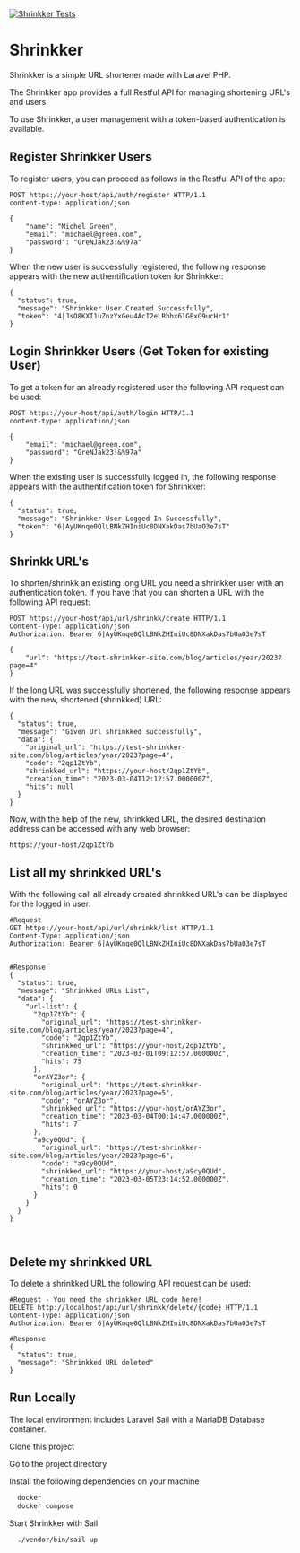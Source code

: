 [![Shrinkker Tests](https://github.com/m33tafa/shrinkker/actions/workflows/laravel.yml/badge.svg)](https://github.com/m33tafa/shrinkker/actions/workflows/laravel.yml)

# Shrinkker

Shrinkker is a simple URL shortener made with Laravel PHP.

The Shrinkker app provides a full Restful API for managing shortening URL's and users.

To use Shrinkker, a user management with a token-based authentication is available.



## Register Shrinkker Users
To register users, you can proceed as follows in the Restful API of the app:
```
POST https://your-host/api/auth/register HTTP/1.1
content-type: application/json

{
    "name": "Michel Green",
    "email": "michael@green.com",
    "password": "GreNJak23!&%97a"
}

```
When the new user is successfully registered, the following response appears with the new authentification token for Shrinkker:
```
{
  "status": true,
  "message": "Shrinkker User Created Successfully",
  "token": "4|JsO8KXI1uZnzYxGeu4AcI2eLRhhx61GExG9ucHr1"
}
```
## Login Shrinkker Users (Get Token for existing User)
To get a token for an already registered user the following API request can be used:
```
POST https://your-host/api/auth/login HTTP/1.1
content-type: application/json

{
    "email": "michael@green.com",
    "password": "GreNJak23!&%97a"
}

```
When the existing user is successfully logged in, the following response appears with the authentification token for Shrinkker:
```
{
  "status": true,
  "message": "Shrinkker User Logged In Successfully",
  "token": "6|AyUKnqe0QlLBNkZHIniUc8DNXakDas7bUaO3e7sT"
}

```
## Shrinkk URL's
To shorten/shrinkk an existing long URL you need a shrinkker user with an authentication token. If you have that you can shorten a URL with the following API request:
```
POST https://your-host/api/url/shrinkk/create HTTP/1.1
Content-Type: application/json
Authorization: Bearer 6|AyUKnqe0QlLBNkZHIniUc8DNXakDas7bUaO3e7sT

{
    "url": "https://test-shrinkker-site.com/blog/articles/year/2023?page=4"
}
```
If the long URL was successfully shortened, the following response appears with the new, shortened (shrinkked) URL:


```
{
  "status": true,
  "message": "Given Url shrinkked successfully",
  "data": {
    "original_url": "https://test-shrinkker-site.com/blog/articles/year/2023?page=4",
    "code": "2qp1ZtYb",
    "shrinkked_url": "https://your-host/2qp1ZtYb",
    "creation_time": "2023-03-04T12:12:57.000000Z",
    "hits": null
  }
}
```
Now, with the help of the new, shrinkked URL, the desired destination address can be accessed with any web browser:
```
https://your-host/2qp1ZtYb
```
## List all my shrinkked URL's
With the following call all already created shrinkked URL's can be displayed for the logged in user:
```
#Request
GET https://your-host/api/url/shrinkk/list HTTP/1.1
Content-Type: application/json
Authorization: Bearer 6|AyUKnqe0QlLBNkZHIniUc8DNXakDas7bUaO3e7sT


#Response
{
  "status": true,
  "message": "Shrinkked URLs List",
  "data": {
    "url-list": {
      "2qp1ZtYb": {
        "original_url": "https://test-shrinkker-site.com/blog/articles/year/2023?page=4",
        "code": "2qp1ZtYb",
        "shrinkked_url": "https://your-host/2qp1ZtYb",
        "creation_time": "2023-03-01T09:12:57.000000Z",
        "hits": 75
      },
      "orAYZ3or": {
        "original_url": "https://test-shrinkker-site.com/blog/articles/year/2023?page=5",
        "code": "orAYZ3or",
        "shrinkked_url": "https://your-host/orAYZ3or",
        "creation_time": "2023-03-04T00:14:47.000000Z",
        "hits": 7
      },
      "a9cy0QUd": {
        "original_url": "https://test-shrinkker-site.com/blog/articles/year/2023?page=6",
        "code": "a9cy0QUd",
        "shrinkked_url": "https://your-host/a9cy0QUd",
        "creation_time": "2023-03-05T23:14:52.000000Z",
        "hits": 0
      }
    }
  }
}



```
## Delete my shrinkked URL
To delete a shrinkked URL the following API request can be used:
```
#Request - You need the shrinkker URL code here!
DELETE http://localhost/api/url/shrinkk/delete/{code} HTTP/1.1
Content-Type: application/json
Authorization: Bearer 6|AyUKnqe0QlLBNkZHIniUc8DNXakDas7bUaO3e7sT

#Response
{
  "status": true,
  "message": "Shrinkked URL deleted"
}
```
## Run Locally

The local environment includes Laravel Sail with a MariaDB Database container.

Clone this project

Go to the project directory

Install the following dependencies on your machine

```bash
  docker
  docker compose
```

Start Shrinkker with Sail

```bash
  ./vendor/bin/sail up
```
